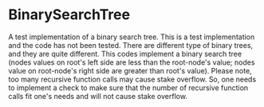 # BinarySearchTree
A test implementation of a binary search tree.
This is a test implementation and the code has not been tested. 
There are different type of binary trees, and they are quite different. This codes implement a binary search tree (nodes values on root's left side are less than the root-node's value; nodes value on root-node's right side are greater than root's value). 
Please note, too many recursive function calls may cause stake overflow. So, one needs to implement a check to make sure that the number of recursive function calls fit one's needs and will not cause stake overflow.
